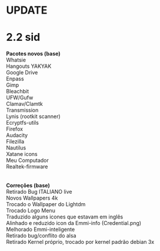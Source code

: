 # UPDATE
# 2.2 sid
<b>Pacotes novos (base)</b><br>
Whatsie<br>
Hangouts YAKYAK<br>
Google Drive<br>
Enpass<br>
Gimp<br>
Bleachbit<br>
UFW/Gufw<br>
Clamav/Clamtk<br>
Transmission<br>
Lynis (rootkit scanner)<br>
Ecryptfs-utils<br>
Firefox<br>
Audacity<br>
Filezilla<br>
Nautilus<br>
Xatane icons<br>
Meu Computador<br>
Realtek-firmware<br>
<br>
<br>
<b>Correções (base)</b><br>
Retirado Bug ITALIANO live<br>
Novos Wallpapers 4k<br>
Trocado o Wallpaper do Lightdm<br>
Trocado Logo Menu<br>
Traduzido alguns icones que estavam em inglês<br>
Alinhado e reduzido icon da Emmi-info (Credential.png)<br>
Melhorado Emmi-inteligente<br>
Retirado bug/conflito do alsa<br>
Retirado Kernel próprio, trocado por kernel padrão debian 3x<br>

